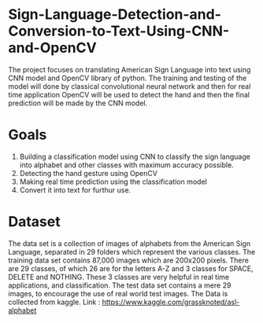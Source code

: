 # Sign-Language-Detection-and-Conversion-to-Text-Using-CNN-and-OpenCV
The project focuses on translating American Sign Language into text using CNN model and OpenCV library of python. The training and testing of the model will done by classical convolutional neural network and then for real time application OpenCV will be used to detect the hand and then the final prediction will be made by the CNN model.
# Goals
1.  Building a classification model using CNN to classify the sign language into alphabet and other classes with maximum accuracy possible.
2.  Detecting the hand gesture using OpenCV
3.  Making real time prediction using the classification model
4.  Convert it into text for furthur use.
# Dataset
The data set is a collection of images of alphabets from the American Sign Language, separated in 29 folders which represent the various classes. The training data set contains 87,000 images which are 200x200 pixels. There are 29 classes, of which 26 are for the letters A-Z and 3 classes for SPACE, DELETE and NOTHING. These 3 classes are very helpful in real time applications, and classification. The test data set contains a mere 29 images, to encourage the use of real world test images. The Data is collected from kaggle. Link : https://www.kaggle.com/grassknoted/asl-alphabet
